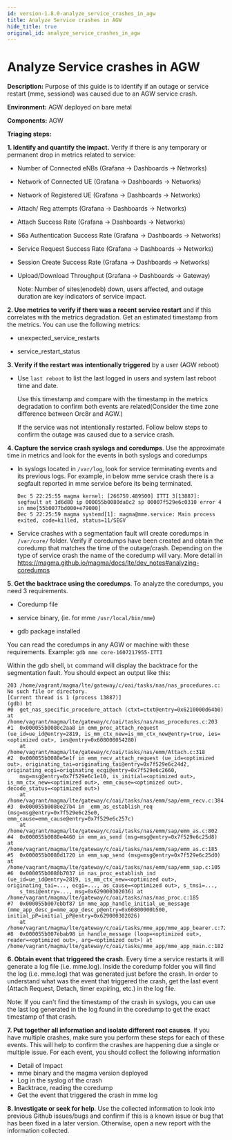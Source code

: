 ```yaml
---
id: version-1.8.0-analyze_service_crashes_in_agw
title: Analyze Service crashes in AGW
hide_title: true
original_id: analyze_service_crashes_in_agw
---
```

# Analyze Service crashes in AGW

**Description:** Purpose of this guide is to identify if an outage or service restart (mme, sessiond) was caused due
to an AGW service crash.

**Environment:** AGW deployed on bare metal

**Components:** AGW

**Triaging steps:**

**1.  Identify and quantify the impact.** Verify if there is any temporary or permanent drop in metrics related to
service:

- Number of Connected eNBs (Grafana -> Dashboards -> Networks)

- Network of Connected UE (Grafana -> Dashboards -> Networks)

- Network of Registered UE (Grafana -> Dashboards -> Networks)

- Attach/ Reg attempts (Grafana -> Dashboards -> Networks)

- Attach Success Rate (Grafana -> Dashboards -> Networks)

- S6a Authentication Success Rate (Grafana -> Dashboards -> Networks)

- Service Request Success Rate (Grafana -> Dashboards -> Networks)

- Session Create Success Rate (Grafana -> Dashboards -> Networks)

- Upload/Download Throughput (Grafana -> Dashboards -> Gateway)

    Note: Number of sites(enodeb) down, users affected, and outage duration are key indicators of service impact.

**2. Use metrics to verify if there was a recent service restart** and if this correlates with the metrics degradation. Get an estimated timestamp from the metrics. You can use the following metrics:

- unexpected_service_restarts

- service_restart_status

**3. Verify if the restart was intentionally triggered** by a user (AGW reboot)

- Use `last reboot` to list the last logged in users and system last reboot time and date.

    Use this timestamp and compare with the timestamp in the metrics degradation to confirm both events are related(Consider the time zone difference between Orc8r and AGW.)

    If the service was not intentionally restarted. Follow below steps to confirm the outage was caused due to a service crash.

**4. Capture the service crash syslogs and coredumps**. Use the approximate time in metrics and look for the events in both syslogs and coredumps

- In syslogs located in `/var/log`, look for service terminating events and its previous logs. For example, in below mme service crash there is a segfault reported in mme service before its being terminated.

  ```text
  Dec 5 22:25:55 magma kernel: [266759.489500] ITTI 3[13887]: segfault at 1d6d80 ip 000055b0080da0c2 sp 00007f529e6c0310 error 4 in mme[55b0077bd000+e79000]
  Dec 5 22:25:59 magma systemd[1]: magma@mme.service: Main process exited, code=killed, status=11/SEGV
  ```

- Service crashes with a segmentation fault will create coredumps in `/var/core/` folder. Verify if coredumps have been created and obtain the coredump that matches the time of the outage/crash. Depending on the type of service crash the name of the coredump will vary. More detail in https://magma.github.io/magma/docs/lte/dev_notes#analyzing-coredumps

**5. Get the backtrace using the coredumps**. To analyze the coredumps, you need 3 requirements.

- Coredump file

- service binary, (ie. for mme `/usr/local/bin/mme`)

- gdb package installed

You can read the coredumps in any AGW or machine with these requirements. Example:  `gdb mme core-1607217955-ITTI`

Within the gdb shell, `bt` command will display the backtrace for the segmentation fault. You should expect
an output like this:

```text
203 /home/vagrant/magma/lte/gateway/c/oai/tasks/nas/nas_procedures.c: No such file or directory.
[Current thread is 1 (process 13887)]
(gdb) bt
#0  get_nas_specific_procedure_attach (ctxt=ctxt@entry=0x6210000d64b0) at /home/vagrant/magma/lte/gateway/c/oai/tasks/nas/nas_procedures.c:203
#1  0x000055b0080c2aa8 in emm_proc_attach_request (ue_id=ue_id@entry=2819, is_mm_ctx_new=is_mm_ctx_new@entry=true, ies=<optimized out>, ies@entry=0x608000054280)
    at /home/vagrant/magma/lte/gateway/c/oai/tasks/nas/emm/Attach.c:318
#2  0x000055b0080e5e1f in emm_recv_attach_request (ue_id=<optimized out>, originating_tai=originating_tai@entry=0x7f529e6c24d2, originating_ecgi=originating_ecgi@entry=0x7f529e6c2660,
    msg=msg@entry=0x7f529e6c1e10, is_initial=<optimized out>, is_mm_ctx_new=<optimized out>, emm_cause=<optimized out>, decode_status=<optimized out>)
    at /home/vagrant/magma/lte/gateway/c/oai/tasks/nas/emm/sap/emm_recv.c:384
#3  0x000055b0080e27b4 in _emm_as_establish_req (msg=msg@entry=0x7f529e6c25e0, emm_cause=emm_cause@entry=0x7f529e6c257c)
    at /home/vagrant/magma/lte/gateway/c/oai/tasks/nas/emm/sap/emm_as.c:802
#4  0x000055b0080e4460 in emm_as_send (msg=msg@entry=0x7f529e6c25d8) at /home/vagrant/magma/lte/gateway/c/oai/tasks/nas/emm/sap/emm_as.c:185
#5  0x000055b0080d1720 in emm_sap_send (msg=msg@entry=0x7f529e6c25d0) at /home/vagrant/magma/lte/gateway/c/oai/tasks/nas/emm/sap/emm_sap.c:105
#6  0x000055b0080b7037 in nas_proc_establish_ind (ue_id=ue_id@entry=2819, is_mm_ctx_new=<optimized out>, originating_tai=..., ecgi=..., as_cause=<optimized out>, s_tmsi=...,
    s_tmsi@entry=..., msg=0x629000302036) at /home/vagrant/magma/lte/gateway/c/oai/tasks/nas/nas_proc.c:185
#7  0x000055b007ebbf87 in mme_app_handle_initial_ue_message (mme_app_desc_p=mme_app_desc_p@entry=0x60800000b500, initial_pP=initial_pP@entry=0x629000302026)
    at /home/vagrant/magma/lte/gateway/c/oai/tasks/mme_app/mme_app_bearer.c:727
#8  0x000055b007ebab98 in handle_message (loop=<optimized out>, reader=<optimized out>, arg=<optimized out>) at /home/vagrant/magma/lte/gateway/c/oai/tasks/mme_app/mme_app_main.c:182
```

**6. Obtain event that triggered the crash**. Every time a service restarts it will generate a log file (i.e. mme.log). Inside the coredump folder you will find the log (i.e. mme.log) that was generated just before the crash. In order to understand what was the event that triggered the crash, get the last event (Attach Request, Detach, timer expiring, etc.) in the log file.

Note: If you can't find the timestamp of the crash in syslogs, you can use the last log generated in the log found in the coredump to get the exact timestamp of that crash.

**7. Put together all information and isolate different root causes**. If you have multiple crashes, make sure you perform these steps for each of these events. This will help to confirm the crashes are happening due a single or multiple issue. For each event, you should collect the following information

- Detail of Impact
- mme binary and the magma version deployed
- Log in the syslog of the crash
- Backtrace, reading the coredump
- Get the event that triggered the crash in mme log

**8. Investigate or seek for help**. Use the collected information to look into previous Github issues/bugs and confirm if this is a known issue or bug that has been fixed in a later version. Otherwise, open a new report with the information collected.
